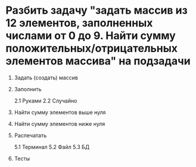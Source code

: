 # Разбить задачу "задать массив из 12 элементов, заполненных числами от 0 до 9. Найти сумму положительных/отрицательных элементов массива" на подзадачи

1. Задать (создать) массив

2. Заполнить

    2.1 Руками
    2.2 Случайно

3. Найти сумму элементов выше нуля

4. Найти сумму элементов ниже нуля

5. Распечатать

    5.1 Терминал
    5.2 Файл
    5.3 БД

6. Тесты
